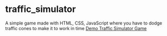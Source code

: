 # traffic_simulator
A simple game made with HTML, CSS, JavaScript where you have to dodge traffic cones to make it to work in time
[Demo Traffic Simulator Game](https://alexcarron.github.io/traffic_simulator)
